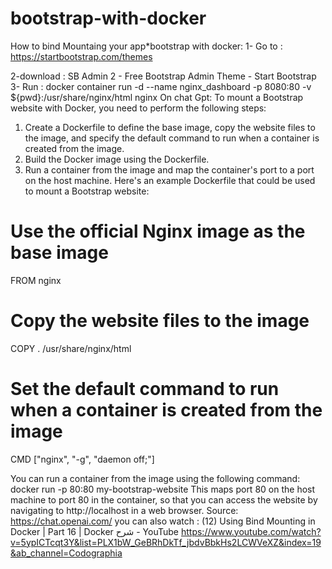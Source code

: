 # bootstrap-with-docker
How to bind Mountaing your app*bootstrap with docker:
1- Go to :
https://startbootstrap.com/themes

2-download : SB Admin 2 - Free Bootstrap Admin Theme - Start Bootstrap
3-
 Run :
docker container run -d --name nginx_dashboard -p 8080:80 -v ${pwd}:/usr/share/nginx/html nginx
On chat Gpt:
To mount a Bootstrap website with Docker, you need to perform the following steps:
1.	Create a Dockerfile to define the base image, copy the website files to the image, and specify the default command to run when a container is created from the image.
2.	Build the Docker image using the Dockerfile.
3.	Run a container from the image and map the container's port to a port on the host machine.
Here's an example Dockerfile that could be used to mount a Bootstrap website:
# Use the official Nginx image as the base image
FROM nginx

# Copy the website files to the image
COPY . /usr/share/nginx/html

# Set the default command to run when a container is created from the image
CMD ["nginx", "-g", "daemon off;"]

You can run a container from the image using the following command:
docker run -p 80:80 my-bootstrap-website
This maps port 80 on the host machine to port 80 in the container, so that you can access the website by navigating to http://localhost in a web browser.
Source:
https://chat.openai.com/
you can also watch :
(12) Using Bind Mounting in Docker | Part 16 | Docker شرح - YouTube
https://www.youtube.com/watch?v=5ypICTcqt3Y&list=PLX1bW_GeBRhDkTf_jbdvBbkHs2LCWVeXZ&index=19&ab_channel=Codographia

